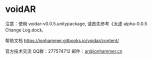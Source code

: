 ﻿# voidAR

注意：使用 voidar-v0.0.5.unitypackage, 请首先参考《太虚 alpha-0.0.5 Change Log.doc》。

帮助文档 https://ionhammer.gitbooks.io/voidar/content/


官方技术交流  QQ群：277574712    邮件：ar@ionhammer.cn   

